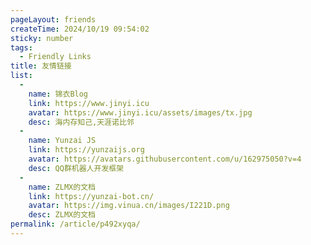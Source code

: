 ```yaml
---
pageLayout: friends
createTime: 2024/10/19 09:54:02
sticky: number
tags:
  - Friendly Links
title: 友情链接
list:
  -
    name: 锦衣Blog
    link: https://www.jinyi.icu
    avatar: https://www.jinyi.icu/assets/images/tx.jpg
    desc: 海内存知己,天涯诺比邻
  -
    name: Yunzai JS
    link: https://yunzaijs.org
    avatar: https://avatars.githubusercontent.com/u/162975050?v=4
    desc: QQ群机器人开发框架
  -
    name: ZLMX的文档
    link: https://yunzai-bot.cn/
    avatar: https://img.vinua.cn/images/I221D.png
    desc: ZLMX的文档
permalink: /article/p492xyqa/
---
```

